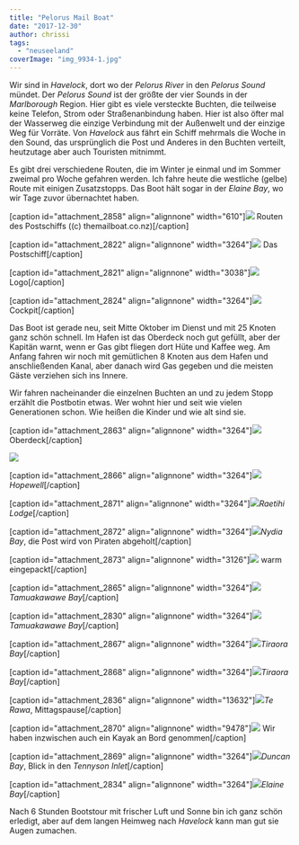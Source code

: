 ```yaml
---
title: "Pelorus Mail Boat"
date: "2017-12-30"
author: chrissi
tags: 
  - "neuseeland"
coverImage: "img_9934-1.jpg"
---
```


Wir sind in _Havelock_, dort wo der _Pelorus River_ in den _Pelorus Sound_ mündet. Der _Pelorus Sound_ ist der größte der vier Sounds in der _Marlborough_ Region. Hier gibt es viele versteckte Buchten, die teilweise keine Telefon, Strom oder Straßenanbindung haben. Hier ist also öfter mal der Wasserweg die einzige Verbindung mit der Außenwelt und der einzige Weg für Vorräte. Von _Havelock_ aus fährt ein Schiff mehrmals die Woche in den Sound, das ursprünglich die Post und Anderes in den Buchten verteilt, heutzutage aber auch Touristen mitnimmt.

Es gibt drei verschiedene Routen, die im Winter je einmal und im Sommer zweimal pro Woche gefahren werden. Ich fahre heute die westliche (gelbe) Route mit einigen Zusatzstopps. Das Boot hält sogar in der _Elaine Bay_, wo wir Tage zuvor übernachtet haben.

\[caption id="attachment\_2858" align="alignnone" width="610"\]![](images/img_3797.jpg) Routen des Postschiffs ((c) themailboat.co.nz)\[/caption\]

\[caption id="attachment\_2822" align="alignnone" width="3264"\]![](images/img_9739.jpg) Das Postschiff\[/caption\]

\[caption id="attachment\_2821" align="alignnone" width="3038"\]![](images/img_9738.jpg) Logo\[/caption\]

\[caption id="attachment\_2824" align="alignnone" width="3264"\]![](images/img_9980.jpg) Cockpit\[/caption\]

Das Boot ist gerade neu, seit Mitte Oktober im Dienst und mit 25 Knoten ganz schön schnell. Im Hafen ist das Oberdeck noch gut gefüllt, aber der Kapitän warnt, wenn er Gas gibt fliegen dort Hüte und Kaffee weg. Am Anfang fahren wir noch mit gemütlichen 8 Knoten aus dem Hafen und anschließenden Kanal, aber danach wird Gas gegeben und die meisten Gäste verziehen sich ins Innere.

Wir fahren nacheinander die einzelnen Buchten an und zu jedem Stopp erzählt die Postbotin etwas. Wer wohnt hier und seit wie vielen Generationen schon. Wie heißen die Kinder und wie alt sind sie.

\[caption id="attachment\_2863" align="alignnone" width="3264"\]![](images/img_9780.jpg) Oberdeck\[/caption\]

![](images/img_9941-2.jpg)

\[caption id="attachment\_2866" align="alignnone" width="3264"\]![](images/img_9757-1.jpg)_Hopewell_\[/caption\]

\[caption id="attachment\_2871" align="alignnone" width="3264"\]![](images/img_9978.jpg)_Raetihi Lodge_\[/caption\]

\[caption id="attachment\_2872" align="alignnone" width="3264"\]![](images/img_9804-1.jpg)_Nydia Bay_, die Post wird von Piraten abgeholt\[/caption\]

\[caption id="attachment\_2873" align="alignnone" width="3126"\]![](images/img_9796-1.jpg) warm eingepackt\[/caption\]

\[caption id="attachment\_2865" align="alignnone" width="3264"\]![](images/img_9840-1.jpg)_Tamuakawawe Bay_\[/caption\]

\[caption id="attachment\_2830" align="alignnone" width="3264"\]![](images/img_9843.jpg)_Tamuakawawe Bay_\[/caption\]

\[caption id="attachment\_2867" align="alignnone" width="3264"\]![](images/img_9874-2.jpg)_Tiraora Bay_\[/caption\]

\[caption id="attachment\_2868" align="alignnone" width="3264"\]![](images/img_9861-1.jpg)_Tiraora Bay_\[/caption\]

\[caption id="attachment\_2836" align="alignnone" width="13632"\]![](images/img_9906.jpg)_Te Rawa_, Mittagspause\[/caption\]

\[caption id="attachment\_2870" align="alignnone" width="9478"\]![](images/img_9936-1.jpg) Wir haben inzwischen auch ein Kayak an Bord genommen\[/caption\]

\[caption id="attachment\_2869" align="alignnone" width="3264"\]![](images/img_9934-1.jpg)_Duncan Bay_, Blick in den _Tennyson Inlet_\[/caption\]

\[caption id="attachment\_2834" align="alignnone" width="3264"\]![](images/img_9951.jpg)_Elaine Bay_\[/caption\]

Nach 6 Stunden Bootstour mit frischer Luft und Sonne bin ich ganz schön erledigt, aber auf dem langen Heimweg nach _Havelock_ kann man gut sie Augen zumachen.

